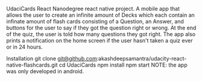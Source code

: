 UdaciCards
React Nanodegree react native project. A mobile app that allows the user to create an infinite amount of Decks which each contain an infinate amount of flash cards consisting of a Question, an Answer, and buttons for the user to say if they got the question right or wrong. At the end of the quiz, the user is told how many questions they got right. The app also prints a notification on the home screen if the user hasn't taken a quiz ever or in 24 hours.

Installation
git clone git@github.com:akashdeepsamantra/udacity-react-native-flashcards.git
cd UdaciCards
npm install
npm start
NOTE: the app was only developed in android.